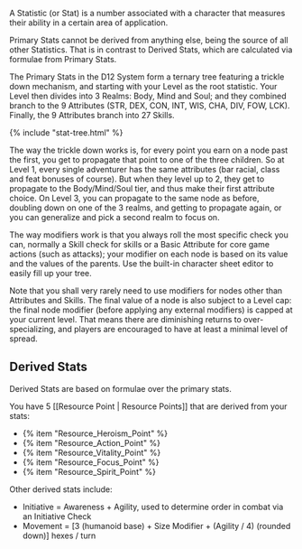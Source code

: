 A Statistic (or Stat) is a number associated with a character that measures their ability in a certain area of application.

Primary Stats cannot be derived from anything else, being the source of all other Statistics. That is in contrast to Derived Stats, which are calculated via formulae from Primary Stats.

The Primary Stats in the D12 System form a ternary tree featuring a trickle down mechanism, and starting with your Level as the root statistic. Your Level then divides into 3 Realms: Body, Mind and Soul; and they combined branch to the 9 Attributes (STR, DEX, CON, INT, WIS, CHA, DIV, FOW, LCK). Finally, the 9 Attributes branch into 27 Skills.

{% include "stat-tree.html" %}

The way the trickle down works is, for every point you earn on a node past the first, you get to propagate that point to one of the three children. So at Level 1, every single adventurer has the same attributes (bar racial, class and feat bonuses of course). But when they level up to 2, they get to propagate to the Body/Mind/Soul tier, and thus make their first attribute choice. On Level 3, you can propagate to the same node as before, doubling down on one of the 3 realms, and getting to propagate again, or you can generalize and pick a second realm to focus on.

The way modifiers work is that you always roll the most specific check you can, normally a Skill check for skills or a Basic Attribute for core game actions (such as attacks); your modifier on each node is based on its value and the values of the parents. Use the built-in character sheet editor to easily fill up your tree.

Note that you shall very rarely need to use modifiers for nodes other than Attributes and Skills. The final value of a node is also subject to a Level cap: the final node modifier (before applying any external modifiers) is capped at your current level. That means there are diminishing returns to over-specializing, and players are encouraged to have at least a minimal level of spread.

## Derived Stats

Derived Stats are based on formulae over the primary stats.

You have 5 [[Resource Point | Resource Points]] that are derived from your stats:

* {% item "Resource_Heroism_Point" %}
* {% item "Resource_Action_Point" %}
* {% item "Resource_Vitality_Point" %}
* {% item "Resource_Focus_Point" %}
* {% item "Resource_Spirit_Point" %}

Other derived stats include:

* Initiative = Awareness + Agility, used to determine order in combat via an Initiative Check
* Movement = [3 (humanoid base) + Size Modifier + (Agility / 4) (rounded down)] hexes / turn
